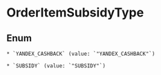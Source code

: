 
# OrderItemSubsidyType

## Enum


    * `YANDEX_CASHBACK` (value: `"YANDEX_CASHBACK"`)

    * `SUBSIDY` (value: `"SUBSIDY"`)



